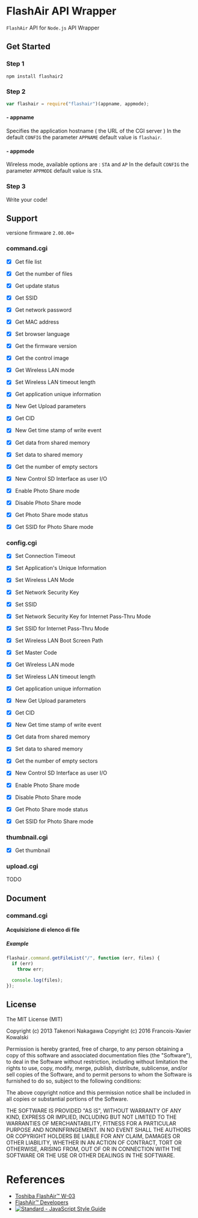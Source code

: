 FlashAir API Wrapper
====================

`FlashAir` API for `Node.js` API Wrapper

Get Started
-----------
### Step 1
```
npm install flashair2
```

### Step 2
```js
var flashair = require("flashair")(appname, appmode);
```

#### - appname
Specifies the application hostname ( the URL of the CGI server )
In the default `CONFIG` the parameter `APPNAME` default value is `flashair`.

>
#### - appmode
Wireless mode, available options are : `STA` and `AP`
In the default `CONFIG` the parameter `APPMODE` default value is `STA`.


### Step 3
Write your code!

Support
-------
versione firmware `2.00.00+`

### command.cgi
- [x] Get file list
- [x] Get the number of files
- [x] Get update status
- [x] Get SSID
- [x] Get network password
- [x] Get MAC address
- [x] Set browser language
- [x] Get the firmware version
- [x] Get the control image
- [x] Get Wireless LAN mode
- [x] Set Wireless LAN timeout length
- [x] Get application unique information
- [x] New Get Upload parameters
- [x] Get CID
- [x] New Get time stamp of write event
- [x] Get data from shared memory
- [x] Set data to shared memory
- [x] Get the number of empty sectors
- [x] New Control SD Interface as user I/O
- [x] Enable Photo Share mode
- [x] Disable Photo Share mode
- [x] Get Photo Share mode status
- [x] Get SSID for Photo Share mode


### config.cgi
- [x] Set Connection Timeout
- [x] Set Application's Unique Information
- [x] Set Wireless LAN Mode
- [x] Set Network Security Key
- [x] Set SSID
- [x] Set Network Security Key for Internet Pass-Thru Mode
- [x] Set SSID for Internet Pass-Thru Mode
- [x] Set Wireless LAN Boot Screen Path
- [x] Set Master Code
- [x] Get Wireless LAN mode
- [x] Set Wireless LAN timeout length
- [x] Get application unique information
- [x] New Get Upload parameters
- [x] Get CID
- [x] New Get time stamp of write event
- [x] Get data from shared memory
- [x] Set data to shared memory
- [x] Get the number of empty sectors
- [x] New Control SD Interface as user I/O
- [x] Enable Photo Share mode
- [x] Disable Photo Share mode
- [x] Get Photo Share mode status
- [x] Get SSID for Photo Share mode


### thumbnail.cgi
- [x] Get thumbnail

### upload.cgi
TODO

Document
--------
### command.cgi
#### Acquisizione di elenco di file
##### Example
```js
flashair.command.getFileList("/", function (err, files) {
  if (err)
    throw err;

  console.log(files);
});
```

License
-------

The MIT License (MIT)

Copyright (c) 2013 Takenori Nakagawa
Copyright (c) 2016 Francois-Xavier Kowalski

Permission is hereby granted, free of charge, to any person obtaining a copy
of this software and associated documentation files (the "Software"), to deal
in the Software without restriction, including without limitation the rights
to use, copy, modify, merge, publish, distribute, sublicense, and/or sell
copies of the Software, and to permit persons to whom the Software is
furnished to do so, subject to the following conditions:

The above copyright notice and this permission notice shall be included in
all copies or substantial portions of the Software.

THE SOFTWARE IS PROVIDED "AS IS", WITHOUT WARRANTY OF ANY KIND, EXPRESS OR
IMPLIED, INCLUDING BUT NOT LIMITED TO THE WARRANTIES OF MERCHANTABILITY,
FITNESS FOR A PARTICULAR PURPOSE AND NONINFRINGEMENT. IN NO EVENT SHALL THE
AUTHORS OR COPYRIGHT HOLDERS BE LIABLE FOR ANY CLAIM, DAMAGES OR OTHER
LIABILITY, WHETHER IN AN ACTION OF CONTRACT, TORT OR OTHERWISE, ARISING FROM,
OUT OF OR IN CONNECTION WITH THE SOFTWARE OR THE USE OR OTHER DEALINGS IN
THE SOFTWARE.

References
==========

* [Toshiba FlashAir™ W-03](http://www.toshiba-memory.com/cms/en/products/wireless-sd-cards/FlashAir/product_detail.jsp?productid=737)
* [FlashAir™ Developers](https://flashair-developers.com/)
* [![Standard - JavaScript Style Guide](https://img.shields.io/badge/code%20style-standard-brightgreen.svg)](http://standardjs.com/)
